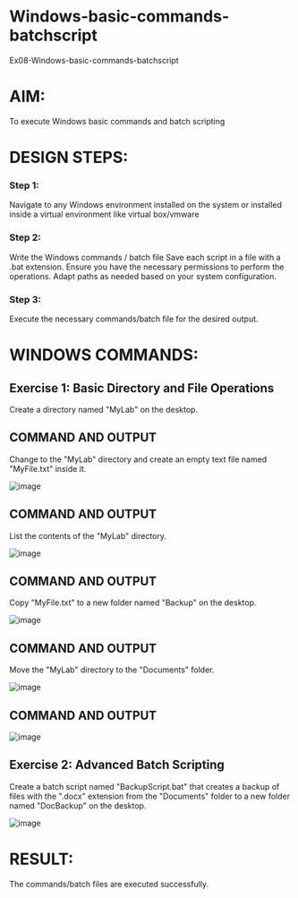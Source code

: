 # Windows-basic-commands-batchscript
Ex08-Windows-basic-commands-batchscript

# AIM:
To execute Windows basic commands and batch scripting

# DESIGN STEPS:

### Step 1:

Navigate to any Windows environment installed on the system or installed inside a virtual environment like virtual box/vmware 

### Step 2:

Write the Windows commands / batch file
Save each script in a file with a .bat extension.
Ensure you have the necessary permissions to perform the operations.
Adapt paths as needed based on your system configuration.
### Step 3:

Execute the necessary commands/batch file for the desired output. 




# WINDOWS COMMANDS:
## Exercise 1: Basic Directory and File Operations
Create a directory named "MyLab" on the desktop.


## COMMAND AND OUTPUT

Change to the "MyLab" directory and create an empty text file named "MyFile.txt" inside it.

![image](https://github.com/user-attachments/assets/3f4523a5-bc72-489f-9b3b-39fab90dd206)


## COMMAND AND OUTPUT

List the contents of the "MyLab" directory.

![image](https://github.com/user-attachments/assets/e0dc2a0c-679a-41f0-8d84-7c0f59fa94c9)


## COMMAND AND OUTPUT

Copy "MyFile.txt" to a new folder named "Backup" on the desktop.

![image](https://github.com/user-attachments/assets/6852b109-cae1-4623-a294-3ce957962030)

## COMMAND AND OUTPUT

Move the "MyLab" directory to the "Documents" folder.

![image](https://github.com/user-attachments/assets/d5ca19d9-d961-43a7-ab15-aed1ca550cc0)


## COMMAND AND OUTPUT

![image](https://github.com/user-attachments/assets/9f91e6af-6761-404d-91ae-edf40b4acf15)


## Exercise 2: Advanced Batch Scripting
Create a batch script named "BackupScript.bat" that creates a backup of files with the ".docx" extension from the "Documents" folder to a new folder named "DocBackup" on the desktop.

![image](https://github.com/user-attachments/assets/12ebf6e8-8f93-4d79-9e14-38f8e90c344b)







# RESULT:
The commands/batch files are executed successfully.

